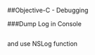 
##Objective-C - Debugging

###Dump Log in Console
```objective-c
 ```
and use NSLog function
```objective-c
 ```


